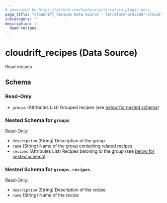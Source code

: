 ```yaml
---
# generated by https://github.com/hashicorp/terraform-plugin-docs
page_title: "cloudrift_recipes Data Source - terraform-provider-cloudrift"
subcategory: ""
description: |-
  Read recipes
---
```


# cloudrift_recipes (Data Source)

Read recipes



<!-- schema generated by tfplugindocs -->
## Schema

### Read-Only

- `groups` (Attributes List) Grouped recipes (see [below for nested schema](#nestedatt--groups))

<a id="nestedatt--groups"></a>
### Nested Schema for `groups`

Read-Only:

- `description` (String) Description of the group
- `name` (String) Name of the group containing related recipes
- `recipes` (Attributes List) Recipes beloning to the group (see [below for nested schema](#nestedatt--groups--recipes))

<a id="nestedatt--groups--recipes"></a>
### Nested Schema for `groups.recipes`

Read-Only:

- `description` (String) Description of the recipe
- `name` (String) Name of the recipe
